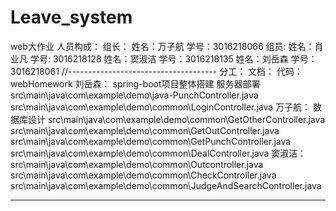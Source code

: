 # Leave_system
web大作业
人员构成：
组长：
姓名：万子航  学号：3016218066 
组员:
姓名：肖业凡  学号: 3016218128
姓名：窦淑洁  学号：3016218135
姓名：刘岳森  学号：3016218061
//-------------------------------------
分工：
文档：
代码：
webHomework
刘岳森：
spring-boot项目整体搭建
服务器部署
src\main\java\com\example\demo\java-PunchController.java
src\main\java\com\example\demo\common\LoginController.java
万子航：
数据库设计
src\main\java\com\example\demo\common\GetOtherController.java
src\main\java\com\example\demo\common\GetOutController.java
src\main\java\com\example\demo\common\GetPunchController.java
src\main\java\com\example\demo\common\DealController.java
窦淑洁：
src\main\java\com\example\demo\common\Outcontroller.java
src\main\java\com\example\demo\common\CheckController.java
src\main\java\com\example\demo\common\JudgeAndSearchController.java

---------------------------------------------------------
